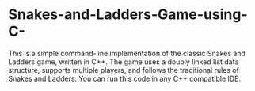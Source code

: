 # Snakes-and-Ladders-Game-using-C-
This is a simple command-line implementation of the classic Snakes and Ladders game, written in C++. The game uses a doubly linked list data structure, supports multiple players, and follows the traditional rules of Snakes and Ladders. You can run this code in any C++ compatible IDE.
